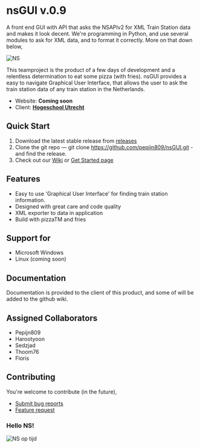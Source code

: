 # nsGUI     v.0.9
A front end GUI with API that asks the NSAPIv2 for XML Train Station data and makes it look decent. We're programming in Python, and use several modules to ask for XML data, and to format it correctly. More on that down below, 

![NS](https://i.imgur.com/S6v2gh7.png)

This teamproject is the product of a few days of development and a relentless determination to eat some pizza (with fries). 
nsGUI provides a easy to navigate Graphical User Interface, that allows the user to ask the train station data of any train
station in the Netherlands.

* Website: **Coming soon**  
* Client: [**Hogeschool Utrecht**](https://hu.nl)   

## Quick Start  
1. Download the latest stable release from [releases](https://github.com/pepijn809/nsGUI/releases)
2. Clone the git repo — git clone https://github.com/pepijn809/nsGUI.git - and find the release.
3. Check out our [Wiki](https://github.com/pepijn809/nsGUI/wiki) or [Get Started page](https://github.com/pepijn809/nsGUI/wiki/Requirements)  

## Features  
* Easy to use 'Graphical User Interface' for finding train station information. 
* Designed with great care and code quality
* XML exporter to data in application
* Build with pizzaTM and fries

## Support for   
* Microsoft Windows
* Linux (coming soon)

## Documentation  
Documentation is provided to the client of this product, and some of will be added to the github wiki.

## Assigned Collaborators  
- Pepijn809
- Harootyoon
- Sedzjad
- Thoom76
- Floris

## Contributing  
You're welcome to contribute (in the future),  

* [Submit bug reports](https://github.com/pepijn809/nsGUI/wiki/Bug-reports)
* [Feature request](https://github.com/pepijn809/nsGUI/wiki/Feature-requests)


### Hello NS! 
![NS op tijd](https://i.imgur.com/85qa0BJ.png)
